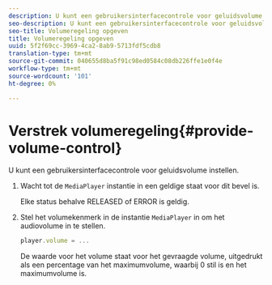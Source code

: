 ```yaml
---
description: U kunt een gebruikersinterfacecontrole voor geluidsvolume instellen.
seo-description: U kunt een gebruikersinterfacecontrole voor geluidsvolume instellen.
seo-title: Volumeregeling opgeven
title: Volumeregeling opgeven
uuid: 5f2f69cc-3969-4ca2-8ab9-5713fdf5cdb8
translation-type: tm+mt
source-git-commit: 040655d8ba5f91c98ed0584c08db226ffe1e0f4e
workflow-type: tm+mt
source-wordcount: '101'
ht-degree: 0%

---
```



# Verstrek volumeregeling{#provide-volume-control}

U kunt een gebruikersinterfacecontrole voor geluidsvolume instellen.

1. Wacht tot de `MediaPlayer` instantie in een geldige staat voor dit bevel is.

   Elke status behalve RELEASED of ERROR is geldig.
1. Stel het volumekenmerk in de instantie `MediaPlayer` in om het audiovolume in te stellen.

   ```js
   player.volume = ...
   ```

   De waarde voor het volume staat voor het gevraagde volume, uitgedrukt als een percentage van het maximumvolume, waarbij 0 stil is en het maximumvolume is.

